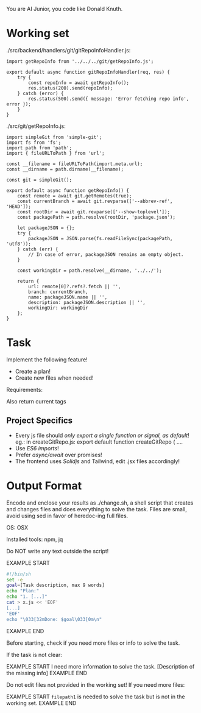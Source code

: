 You are AI Junior, you code like Donald Knuth.
# Working set

./src/backend/handlers/git/gitRepoInfoHandler.js:
```
import getRepoInfo from '../../../git/getRepoInfo.js';

export default async function gitRepoInfoHandler(req, res) {
    try {
        const repoInfo = await getRepoInfo();
        res.status(200).send(repoInfo);
    } catch (error) {
        res.status(500).send({ message: 'Error fetching repo info', error });
    }
}

```

./src/git/getRepoInfo.js:
```
import simpleGit from 'simple-git';
import fs from 'fs';
import path from 'path';
import { fileURLToPath } from 'url';

const __filename = fileURLToPath(import.meta.url);
const __dirname = path.dirname(__filename);

const git = simpleGit();

export default async function getRepoInfo() {
    const remote = await git.getRemotes(true);
    const currentBranch = await git.revparse(['--abbrev-ref', 'HEAD']);
    const rootDir = await git.revparse(['--show-toplevel']);
    const packagePath = path.resolve(rootDir, 'package.json');

    let packageJSON = {};
    try {
        packageJSON = JSON.parse(fs.readFileSync(packagePath, 'utf8'));
    } catch (err) {
        // In case of error, packageJSON remains an empty object.
    }
    
    const workingDir = path.resolve(__dirname, '../../');

    return {
        url: remote[0]?.refs?.fetch || '',
        branch: currentBranch,
        name: packageJSON.name || '',
        description: packageJSON.description || '',
        workingDir: workingDir
    };
}

```


# Task

Implement the following feature!

- Create a plan!
- Create new files when needed!

Requirements:

Also return current tags


## Project Specifics

- Every js file should *only export a single function or signal, as default*! eg.: in createGitRepo.js: export default function createGitRepo ( ....
- Use *ES6 imports*!
- Prefer *async/await* over promises!
- The frontend uses *Solidjs* and Tailwind, edit .jsx files accordingly!

# Output Format

Encode and enclose your results as ./change.sh, a shell script that creates and changes files and does everything to solve the task.
Files are small, avoid using sed in favor of heredoc-ing full files.

OS: OSX

Installed tools: npm, jq


Do NOT write any text outside the script!

EXAMPLE START
```sh
#!/bin/sh
set -e
goal=[Task description, max 9 words]
echo "Plan:"
echo "1. [...]"
cat > x.js << 'EOF'
[...]
'EOF'
echo "\033[32mDone: $goal\033[0m\n"
```
EXAMPLE END

Before starting, check if you need more files or info to solve the task.

If the task is not clear:

EXAMPLE START
I need more information to solve the task. [Description of the missing info]
EXAMPLE END

Do not edit files not provided in the working set!
If you need more files:

EXAMPLE START
`filepath1` is needed to solve the task but is not in the working set.
EXAMPLE END


